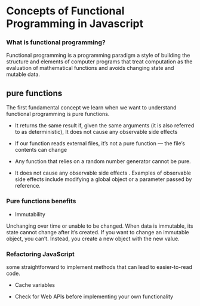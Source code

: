 # Concepts of Functional Programming in Javascript

### What is functional programming?

Functional programming is a programming paradigm a style of building the structure and elements of computer programs  that treat computation as the evaluation of mathematical functions and avoids changing state and mutable data. 

## pure functions

The first fundamental concept we learn when we want to understand functional programming is pure functions.

* It returns the same result if, given the same arguments (it is also referred to as deterministic), It does not cause any observable side effects

* If our function reads external files, it’s not a pure function — the file’s contents can change

* Any function that relies on a random number generator cannot be pure.

* It does not cause any observable side effects  .
Examples of observable side effects include modifying a global object or a parameter passed by reference.


### Pure functions benefits

* Immutability

Unchanging over time or unable to be changed.
When data is immutable, its state cannot change after it’s created. If you want to change an immutable object, you can’t. Instead, you create a new object with the new value.


### Refactoring JavaScript 

some straightforward to implement methods that can lead to easier-to-read code. 

* Cache variables 

* Check for Web APIs before implementing your own functionality